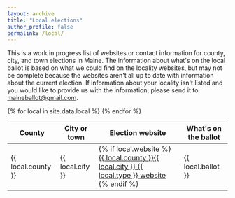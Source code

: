 ```yaml
---
layout: archive
title: "Local elections"
author_profile: false
permalink: /local/
---
```


This is a work in progress list of websites or contact information for county, city, and town elections in Maine. The information about what's on the local ballot is based on what we could find on the locality websites, but may not be complete because the websites aren't all up to date with information about the current election. If information about your locality isn't listed and you would like to provide us with the information, please send it to [maineballot@gmail.com](mailto:maineballot@gmail.com).

<table>
    <thead>
        <tr>
        <th>County</th>
        <th>City or town</th>
        <th>Election website</th>
        <th>What's on the ballot</th>
        </tr>
    </thead>
    <tbody>  
    {% for local in site.data.local %}
      <tr>
        <td>{{ local.county }}</td>
        <td>{{ local.city }}</td>
        <td>
          {% if local.website %}
              <a href="{{ local.website }}">
                  {{ local.county }}{{ local.city }} {{ local.type }} website
              </a>
          {% endif %}
        </td>
        <td>{{ local.ballot }}</td>
      </tr>
    {% endfor %}
    </tbody>
</table>
